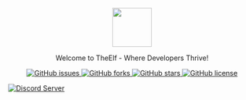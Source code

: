 <p align="center">
  <a href="https://Theelf.tech" target="_blank"> 
    <img src="https://cdn.discordapp.com/icons/1210364441774788668/a71a69d6bddfde8375076ecda330ba20.webp" height="80">
  </a>
</p>

<p align="center">Welcome to TheElf - Where Developers Thrive!</p>

<p align="center">
  <a href="https://github.com/anas-ike/Animated-bot-Pfp/issues">
  <img alt="GitHub issues" src="https://img.shields.io/github/issues/anas-ike/Animated-bot-Pfp">
  </a>
  <a href="https://github.com/anas-ike/Animated-bot-Pfp/forks">
  <img alt="GitHub forks" src="https://img.shields.io/github/forks/anas-ike/Animated-bot-Pfp">
  </a>
  <a href="https://github.com/anas-ike/Animated-bot-Pfp/stargazers">
  <img alt="GitHub stars" src="https://img.shields.io/github/stars/anas-ike/Animated-bot-Pfp">
  </a>
  <a href="https://github.com/anas-ike/Animated-bot-Pfp/blob/main/LICENSE">
  <img alt="GitHub license" src="https://img.shields.io/github/license/anas-ike/Animated-bot-Pfp">
  </a>
</p>



<a href="https://discord.com/invite/PqVQgXTweC">
  <img src="https://invidget.switchblade.xyz/PqVQgXTweC" alt="Discord Server">
</a>
